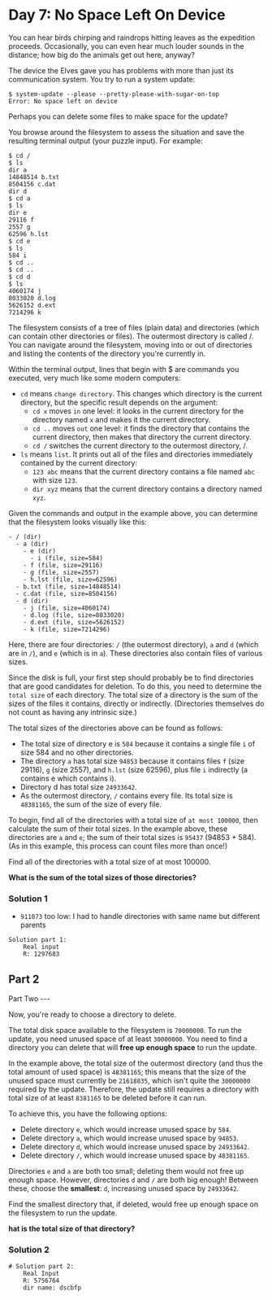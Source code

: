 # Day 7: No Space Left On Device

You can hear birds chirping and raindrops hitting leaves as the expedition proceeds. Occasionally, you can even hear much louder sounds in the distance; how big do the animals get out here, anyway?

The device the Elves gave you has problems with more than just its communication system. You try to run a system update:

```
$ system-update --please --pretty-please-with-sugar-on-top
Error: No space left on device
```

Perhaps you can delete some files to make space for the update?

You browse around the filesystem to assess the situation and save the resulting terminal output (your puzzle input). For example:

```
$ cd /
$ ls
dir a
14848514 b.txt
8504156 c.dat
dir d
$ cd a
$ ls
dir e
29116 f
2557 g
62596 h.lst
$ cd e
$ ls
584 i
$ cd ..
$ cd ..
$ cd d
$ ls
4060174 j
8033020 d.log
5626152 d.ext
7214296 k
```

The filesystem consists of a tree of files (plain data) and directories (which can contain other directories or files). The outermost directory is called /. You can navigate around the filesystem, moving into or out of directories and listing the contents of the directory you're currently in.

Within the terminal output, lines that begin with $ are commands you executed, very much like some modern computers:

- `cd` means `change directory`. This changes which directory is the current directory, but the specific result depends on the argument:
  - `cd x` moves `in` one level: it looks in the current directory for the directory named `x` and makes it the current directory.
  - `cd ..` moves `out` one level: it finds the directory that contains the current directory, then makes that directory the current directory.
  - `cd /` switches the current directory to the outermost directory, /.
- `ls` means `list`. It prints out all of the files and directories immediately contained by the current directory:
  - `123 abc` means that the current directory contains a file named `abc` with size `123`.
  - `dir xyz` means that the current directory contains a directory named `xyz`.

Given the commands and output in the example above, you can determine that the filesystem looks visually like this:

```
- / (dir)
  - a (dir)
    - e (dir)
      - i (file, size=584)
    - f (file, size=29116)
    - g (file, size=2557)
    - h.lst (file, size=62596)
  - b.txt (file, size=14848514)
  - c.dat (file, size=8504156)
  - d (dir)
    - j (file, size=4060174)
    - d.log (file, size=8033020)
    - d.ext (file, size=5626152)
    - k (file, size=7214296)
```

Here, there are four directories: `/` (the outermost directory), `a` and `d` (which are in `/`), and `e` (which is in `a`).
These directories also contain files of various sizes.

Since the disk is full, your first step should probably be to find directories that are good candidates for deletion.
To do this, you need to determine the `total size` of each directory.
The total size of a directory is the sum of the sizes of the files it contains, directly or indirectly.
(Directories themselves do not count as having any intrinsic size.)

The total sizes of the directories above can be found as follows:

- The total size of directory e is `584` because it contains a single file `i` of size 584 and no other directories.
- The directory `a` has total size `94853` because it contains files `f` (size 29116), `g` (size 2557), and `h.lst` (size 62596),
  plus file `i` indirectly (a contains e which contains i).
- Directory d has total size `24933642`.
- As the outermost directory, `/` contains every file. Its total size is `48381165`, the sum of the size of every file.

To begin, find all of the directories with a total size of `at most 100000`, then calculate the sum of their total sizes.
In the example above, these directories are `a` and `e`; the sum of their total sizes is `95437` (94853 + 584).
(As in this example, this process can count files more than once!)

Find all of the directories with a total size of at most 100000.

**What is the sum of the total sizes of those directories?**

### Solution 1

- `911073` too low: I had to handle directories with same name but different parents

```
Solution part 1:
    Real input
    R: 1297683
```

## Part 2

Part Two ---

Now, you're ready to choose a directory to delete.

The total disk space available to the filesystem is `70000000`.
To run the update, you need unused space of at least `30000000`.
You need to find a directory you can delete that will **free up enough space** to run the update.

In the example above, the total size of the outermost directory (and thus the total amount of used space) is `48381165`;
this means that the size of the unused space must currently be `21618835`, which isn't quite the `30000000` required by the update.
Therefore, the update still requires a directory with total size of at least `8381165` to be deleted before it can run.

To achieve this, you have the following options:

- Delete directory `e`, which would increase unused space by `584`.
- Delete directory `a`, which would increase unused space by `94853`.
- Delete directory `d`, which would increase unused space by `24933642`.
- Delete directory `/`, which would increase unused space by `48381165`.

Directories `e` and `a` are both too small;
deleting them would not free up enough space.
However, directories `d` and `/` are both big enough!
Between these, choose the **smallest**: `d`, increasing unused space by `24933642`.

Find the smallest directory that, if deleted, would free up enough space on the filesystem to run the update.

**hat is the total size of that directory?**

### Solution 2

```
# Solution part 2:
    Real Input
    R: 5756764
    dir name: dscbfp
```

